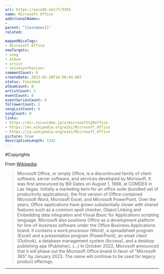 ```yaml
---
url: https://vocadb.net/T/9393
name: Microsoft Office
additionalNames: 
- 
parent: "[[windows]]"
related:

mappedNicoTags:
- Microsoft Office
newTargets:
- song
- album
- artist
- voicesynthesizer
commentCount: 0
createDate: 2023-01-28T14:50:44.607
status: Finished
albumCount: 0
artistCount: 1
eventCount: 0
eventSeriesCount: 0
followerCount: 1
songListCount: 0
songCount: 0
links: 
- https://dic.nicovideo.jp/a/microsoft%20office
- https://en.wikipedia.org/wiki/Microsoft_Office
- https://ja.wikipedia.org/wiki/Microsoft_Office
picture: true
descriptionLength: 1242
---
```


#Copyrights

From [Wikipedia](https://en.wikipedia.org/wiki/Microsoft_Office):
>Microsoft Office, or simply Office, is a discontinued family of client software, server software, and services developed by Microsoft.
It was first announced by Bill Gates on August 1, 1988, at COMDEX in Las Vegas.
Initially a marketing term for an office suite (bundled set of productivity applications), the first version of Office contained Microsoft Word, Microsoft Excel, and Microsoft PowerPoint.
Over the years, Office applications have grown substantially closer with shared features such as a common spell checker, Object Linking and Embedding data integration and Visual Basic for Applications scripting language.
Microsoft also positions Office as a development platform for line-of-business software under the Office Business Applications brand.
It contains a word processor (Word), a spreadsheet program (Excel) and a presentation program (PowerPoint), an email client (Outlook), a database management system (Access), and a desktop publishing app (Publisher).
(...)
In October 2022, Microsoft announced that it will phase out the Microsoft Office brand in favor of "Microsoft 365" by January 2023.
The name will continue to be used for legacy product offerings.

---

